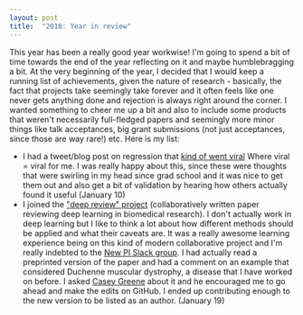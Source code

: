 ```yaml
---
layout: post
title:  "2018: Year in review"
---
```


This year has been a really good year workwise! I'm going to spend a bit of time towards the end of the year reflecting on it and maybe humblebragging a bit.
At the very beginning of the year, I decided that I would keep a running list of achievements, given the nature of research - basically, the fact that projects take
seemingly take forever and it often feels like one never gets anything done and rejection is always right around the corner. I wanted something to cheer me up a bit and also to include some products that
weren't necessarily full-fledged papers and seemingly more minor things like talk acceptances, big grant submissions (not just acceptances, since those are way rare!) 
etc. Here is my list:

* I had a tweet/blog post on regression that [kind of went viral](https://twitter.com/siminaboca/status/951201399563587589) Where viral = viral for me. I was really happy about this, since these were thoughts that
were swirling in my head since grad school and it was nice to get them out and also get a bit of validation by hearing how others actually found it useful
(January 10)
* I joined the ["deep review" project](https://github.com/greenelab/deep-review) (collaboratively written paper reviewing deep learning in biomedical research). I don't actually work in deep learning but I like to think a lot
about how different methods should be applied and what their caveats are. It was a really awesome learning experience being on this kind of modern collaborative project and I'm really indebted to the [New PI Slack group]((https://twitter.com/NewPI_Slack).).
I had actually read a preprinted version of the paper and had a comment on an example that considered Duchenne muscular dystrophy, a disease that I have worked on before. I asked
[Casey Greene](https://twitter.com/GreeneScientist) about it and he encouraged me to go ahead and make the edits on GitHub. I ended up contributing enough to the new version to be listed as an author. (January 19)

